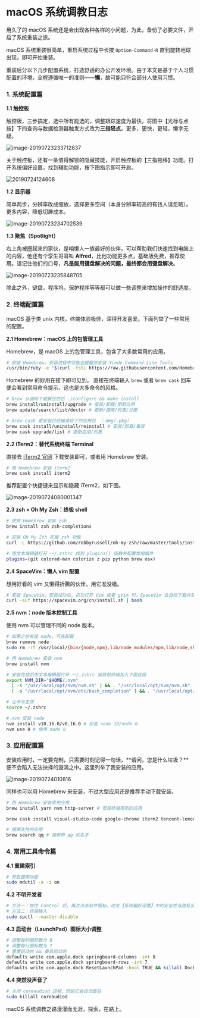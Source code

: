 # macOS 系统调教日志

用久了的 macOS 系统还是会出现各种各样的小问题，为此，备份了必要文件，开启了系统重装之旅。

macOS 系统重装很简单，重启系统过程中长按 `Option-Command-R` 直到旋转地球出现，即可开始重装。



重装后分以下几步配置系统，打造舒适的办公开发环境。由于本文是基于个人习惯配置的环境，全程遵循唯一的准则——**懒**，故可能只符合部分人使用习惯。



### 1. 系统配置篇

**1.1 触控板**

触控板，三步搞定，选中所有能选的，调整跟踪速度为最快，将图中【光标与点按】下的查询与数据检测器触发方式改为**三指轻点**。更多，更快，更轻，懒字无疑。

![image-20190723233712837](./images/image-20190723233712837.png)



关于触控板，还有一条值得解锁的隐藏技能，开启触控板的【三指拖移】功能。打开系统偏好设置，找到辅助功能，按下图指示即可开启。

![20190724124608](./images/image-20190724124608.png)



**1.2 显示器**

简单两步，分辨率改成缩放，选择更多空间（本身分辨率较高的有钱人请忽略）。更多内容，降低切屏成本。

![image-20190723234702539](./images/image-20190723234702539.png)



**1.3 聚焦（Spotlight）**

右上角被圈起来的家伙，是咱懒人一族最好的伙伴，可以帮助我们快速找到电脑上的内容，他还有个孪生哥哥叫 **Alfred**，比他功能更多点，基础版免费，推荐使用。请记住他们的口号，**凡是能用键盘解决的问题，最终都会用键盘解决**。

![image-20190723235848705](./images/image-20190723235848705.png)



除此之外，键盘，程序坞，保护程序等等都可以做一些调整来增加操作的舒适度。



### 2. 终端配置篇

macOS 基于类 unix 内核，终端体验极佳，深得开发喜爱。下面列举了一些常用的配置。



**2.1 Homebrew：macOS 上的包管理工具**

Homebrew，是 macOS 上的包管理工具，包含了大多数常用的应用。

```bash
# 安装 Homebrew，安装过程中可能会提醒你安装 Xcode Command Line Tools
/usr/bin/ruby -e "$(curl -fsSL https://raw.githubusercontent.com/Homebrew/install/master/install)"
```

Homebrew 的妙用在接下即可见到。 直接在终端输入 `brew` 或者 `brew cask` 回车便会看到常用命令提示，这也是大多命令的风格。

```bash
# brew 从源码下载解压然后 ./configure && make install
brew install/uninstall/upgrade # 安装/卸载/更新应用
brew update/search/list/doctor # 更新/搜索/列表/诊断

# brew cask 是安装已经编译好了的应用包 （.dmg/.pkg）
brew cask install/uninstall/reinstall # 安装/卸载/重装
brew cask upgrade/list # 更新应用/列表
```



**2.2 iTerm2：替代系统终端 Terminal**

直接去 [iTerm2 官网](https://www.iterm2.com/index.html) 下载安装即可，或者用 Homebrew 安装。

```bash
# 用 Homebrew 安装 iterm2
brew cask install iterm2
```

推荐配置个快捷键来显示和隐藏 iTerm2，如下图。

![image-20190724080001347](./images/image-20190724080001347.png)



**2.3 zsh + Oh My Zsh：终极 shell**

```bash
# 使用 Homebrew 安装 zsh
brew install zsh zsh-completions

# 安装 Oh My Zsh 拓展 zsh 功能
curl -L https://github.com/robbyrussell/oh-my-zsh/raw/master/tools/install.sh | sh

# 用文本编辑器打开 ～/.zshrc 找到 plugins() 函数并配置常用插件
plugins=(git colored-man colorize z pip python brew osx)
```



**2.4 SpaceVim：懒人 vim 配置**

想用好看的 vim 又懒得折腾的伙伴，用它准没错。

```bash
# 安装 SpaceVim，安装成功后，初次打开 Vim 或者 gVim 时，SpaceVim 会自动下载并安装插件。
curl -sLf https://spacevim.org/cn/install.sh | bash
```



**2.5 nvm：node 版本控制工具**

使用 nvm 可以管理不同的 node 版本。

```bash
# 如果之前有装 node，可先卸载
brew remove node
sudo rm -rf /usr/local/{bin/{node,npm},lib/node_modules/npm,lib/node,share/man/*/node.*}

# 用 Homebrew 安装 nvm
brew install nvm

# 安装完成后用文本编辑器打开 ～/.zshrc 或其他终端加入下面这段
export NVM_DIR="$HOME/.nvm"
  [ -s "/usr/local/opt/nvm/nvm.sh" ] && . "/usr/local/opt/nvm/nvm.sh"  # This loads nvm
  [ -s "/usr/local/opt/nvm/etc/bash_completion" ] && . "/usr/local/opt/nvm/etc/bash_completion"  # This loads nvm bash_completion

# 让命令生效
source ~/.zshrc

# nvm 安装 node
nvm install v10.16.0/v8.16.0 # 安装 node 10/node 8
nvm use 8 # 使用 node 8
```



### 3. 应用配置篇

安装应用时，一定要克制，只需要时刻记得一句话，**请问，您是什么垃圾？**便不会陷入无法抉择的漩涡之中。这里列举了我安装的应用。

![image-20190724010816](./images/image-20190724010816.png)

同样也可以用 Homebrew 来安装，不过大型应用还是推荐手动下载安装。

```bash
# 用 Homebrew 安装常用应用
brew install yarn nvm http-server # 安装终端用到的应用

brew cask install visual-studio-code google-chrome iterm2 tencent-lemon typora alfred wechat qq qqmusic go2shell moom baidunetdisk # 安装打包好的图形界面应用

# 搜索支持的应用
brew search qq # 搜索带 qq 的名字
```



### 4. 常用工具命令篇

**4.1 重建索引**

```bash
# 开启搜索功能
sudo mdutil -a -i on
```



**4.2 不明开发者**

```bash
# 方法一：按住 Control 后，再次点击软件图标。改变【系统偏好设置】中的安全性与隐私安装方式为允许任何来源；
# 方法二：终端输入
sudo spctl --master-disable
```



**4.3 启动台（LaunchPad）图标大小调整**

```bash
# 调整每列图标数为 8
# 调整每行图标数为 7
# 重置启动台 && 重启启动台
defaults write com.apple.dock springboard-columns -int 8
defaults write com.apple.dock springboard-rows -int 7
defaults write com.apple.dock ResetLaunchPad -bool TRUE && killall Dock

```



**4.4 突然没声音了**

```bash
# 关闭 coreaudiod 进程，然后它会自动重启
sudo killall coreaudiod
```



macOS 系统调教之路漫漫而无涯，探索，在路上。

